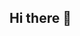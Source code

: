 ## Hi there 👋

<!--
**csp3ff/csp3ff** is a ✨ _special_ ✨ repository because its `README.md` (this file) appears on your GitHub profile.

Here are some ideas to get you started:

- 🔭 I’m currently major in Computer Technology
- 🌱 I’m currently learning Computer Network
- 📫 How to reach me: csp3ff@gmail.com
